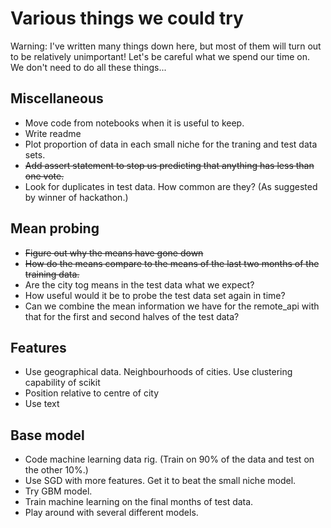 # Various things we could try

Warning: I've written many things down here, but most of them will turn out to be relatively unimportant! Let's be careful what we spend our time on. We don't need to do all these things...

## Miscellaneous 
* Move code from notebooks when it is useful to keep.
* Write readme
* Plot proportion of data in each small niche for the traning and test data sets.
* ~~Add assert statement to stop us predicting that anything has less than one vote.~~
* Look for duplicates in test data. How common are they? (As suggested by winner of hackathon.)

## Mean probing
* ~~Figure out why the means have gone down~~
* ~~How do the means compare to the means of the last two months of the training data.~~
* Are the city tog means in the test data what we expect?
* How useful would it be to probe the test data set again in time?
* Can we combine the mean information we have for the remote_api with that for the first and second halves of the test data?

## Features
* Use geographical data. Neighbourhoods of cities. Use clustering capability of scikit
* Position relative to centre of city
* Use text

## Base model
* Code machine learning data rig. (Train on 90% of the data and test on the other 10%.)
* Use SGD with more features. Get it to beat the small niche model.
* Try GBM model.
* Train machine learning on the final months of test data.
* Play around with several different models.
